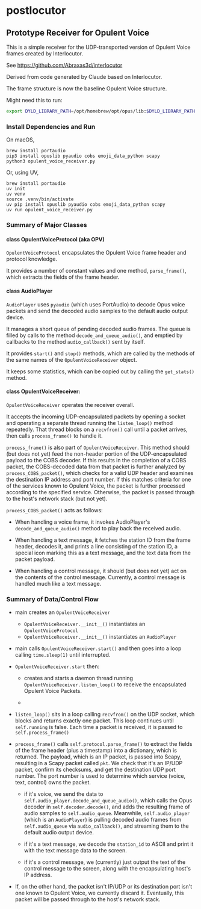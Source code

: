 # postlocutor
## Prototype Receiver for Opulent Voice

This is a simple receiver for the UDP-transported version of
Opulent Voice frames created by Interlocutor.

See https://github.com/Abraxas3d/interlocutor

Derived from code generated by Claude based on Interlocutor.

The frame structure is now the baseline Opulent Voice structure.

Might need this to run:
```sh
export DYLD_LIBRARY_PATH=/opt/homebrew/opt/opus/lib:$DYLD_LIBRARY_PATH
```

### Install Dependencies and Run

On macOS,
```
brew install portaudio
pip3 install opuslib pyaudio cobs emoji_data_python scapy
python3 opulent_voice_receiver.py
```
Or, using UV,
```
brew install portaudio
uv init
uv venv
source .venv/bin/activate
uv pip install opuslib pyaudio cobs emoji_data_python scapy
uv run opulent_voice_receiver.py
```

### Summary of Major Classes

#### class OpulentVoiceProtocol (aka OPV)

`OpulentVoiceProtocol` encapsulates the Opulent Voice frame header and
protocol knowledge.

It provides a number of constant values and one method, `parse_frame()`,
which extracts the fields of the frame header.

#### class AudioPlayer

`AudioPlayer` uses `pyaudio` (which uses PortAudio) to decode Opus voice
packets and send the decoded audio samples to the default audio output
device.

It manages a short queue of pending decoded audio frames. The queue is
filled by calls to the method `decode_and_queue_audio()`, and emptied by
callbacks to the method `audio_callback()` sent by itself.

It provides `start()` and `stop()` methods, which are called by the methods
of the same names of the `OpulentVoiceReceiver` object.

It keeps some statistics, which can be copied out by calling the
`get_stats()` method.

#### class OpulentVoiceReceiver:

`OpulentVoiceReceiver` operates the receiver overall.

It accepts the incoming UDP-encapsulated packets by opening a socket
and operating a separate thread running the `listen_loop()` method repeatedly.
That thread blocks on a `recvfrom()` call until a packet arrives, then calls
`process_frame()` to handle it.

`process_frame()` is also part of `OpulentVoiceReceiver`. This method should
(but does not yet) feed the non-header portion of the UDP-encapsulated
payload to the COBS decoder. If this results in the completion of a COBS
packet, the COBS-decoded data from that packet is further analyzed by
`process_COBS_packet()`, which checks for a valid UDP header and examines
the destination IP address and port number. If this matches criteria for
one of the services known to Opulent Voice, the packet is further processed
according to the specified service. Otherwise, the packet is passed through
to the host's network stack (but not yet).

`process_COBS_packet()` acts as follows:

* When handling a voice frame, it invokes AudioPlayer's
`decode_and_queue_audio()` method to play back the received audio.

* When handling a text message, it fetches the station ID from the
frame header, decodes it, and prints a line consisting of the station ID,
a special icon marking this as a text message, and the text data from
the packet payload.

* When handling a control message, it should (but does not yet) act
on the contents of the control message. Currently, a control message is
handled much like a text message.

### Summary of Data/Control Flow

* main creates an `OpulentVoiceReceiver`
    - `OpulentVoiceReceiver.__init__()` instantiates an `OpulentVoiceProtocol`
    - `OpulentVoiceReceiver.__init__()` instantiates an `AudioPlayer`

* main calls `OpulentVoiceReceiver.start()` and then goes into a
loop calling `time.sleep(1)` until interrupted.

* `OpulentVoiceReceiver.start` then:
    - creates and starts a daemon thread running 
    `OpulentVoiceReceiver.listen_loop()` to receive the encapsulated
    Opulent Voice Packets.

    - 

* `listen_loop()` sits in a loop calling `recvfrom()` on the UDP socket,
which blocks and returns exactly one packet. This loop continues until
`self.running` is false. Each time a packet is received, it is passed
to `self.process_frame()`

* `process_frame()` calls `self.protocol.parse_frame()` to extract the fields
of the frame header (plus a timestamp) into a dictionary, which is returned.
The payload, which is an IP packet, is passed into Scapy, resulting in a
Scapy packet called `pkt`.  We check that it's an IP/UDP packet, confirm its
checksums, and get the destination UDP port number. The port number is
used to determine which service (voice, text, control) owns the packet.

    - if it's voice, we send the data to `self.audio_player.decode_and_queue_audio()`,
which calls the Opus decoder in `self.decoder.decode()`, and adds the resulting
frame of audio samples to `self.audio_queue`. Meanwhile, `self.audio_player`
(which is an `AudioPlayer`) is pulling decoded audio frames from `self.audio_queue`
via `audio_callback()`, and streaming them to the default audio output device.

    - if it's a text message, we decode the `station_id` to ASCII and print
    it with the text message data to the screen.

    - if it's a control message, we (currently) just output the text of the
    control message to the screen, along with the encapsulating host's
    IP address.

* If, on the other hand, the packet isn't IP/UDP or its destination port
isn't one known to Opulent Voice, we currently discard it. Eventually,
this packet will be passed through to the host's network stack.
